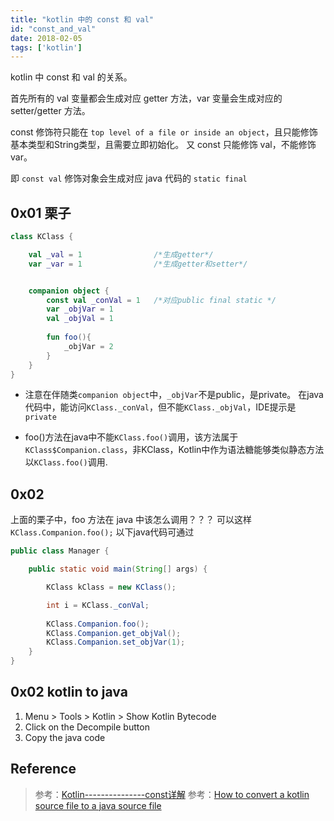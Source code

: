 ```yaml
---
title: "kotlin 中的 const 和 val"
id: "const_and_val"
date: 2018-02-05
tags: ['kotlin']
---
```


kotlin 中 const 和 val 的关系。

<!--more-->


首先所有的 val 变量都会生成对应 getter 方法，var 变量会生成对应的 setter/getter 方法。

const 修饰符只能在 `top level of a file or inside an object`，且只能修饰基本类型和String类型，且需要立即初始化。
又 const 只能修饰 val，不能修饰 var。

即 `const val` 修饰对象会生成对应 java 代码的 `static final`




## 0x01 栗子
```kotlin
class KClass {

    val _val = 1                /*生成getter*/
    var _var = 1                /*生成getter和setter*/


    companion object {
        const val _conVal = 1   /*对应public final static */
        var _objVar = 1        
        val _objVal = 1        
        
        fun foo(){
            _objVar = 2         
        }
    }
}
```

* 注意在伴随类`companion object`中，`_objVar`不是public，是private。
在java代码中，能访问`KClass._conVal`，但不能`KClass._objVal`，IDE提示是`private`

* foo()方法在java中不能`KClass.foo()`调用，该方法属于`KClass$Companion.class`，非KClass，Kotlin中作为语法糖能够类似静态方法以`KClass.foo()`调用.



## 0x02 
上面的栗子中，foo 方法在 java 中该怎么调用？？？
可以这样 `KClass.Companion.foo();`
以下java代码可通过
```java
public class Manager {

    public static void main(String[] args) {

        KClass kClass = new KClass();

        int i = KClass._conVal;
        
        KClass.Companion.foo();
        KClass.Companion.get_objVal();
        KClass.Companion.set_objVar(1);
    }
}
```



## 0x02 kotlin to java
1. Menu > Tools > Kotlin > Show Kotlin Bytecode
2. Click on the Decompile button
3. Copy the java code



## Reference
> 参考：[Kotlin---------------const详解](http://www.mamicode.com/info-detail-1929175.html)
> 参考：[How to convert a kotlin source file to a java source file](https://stackoverflow.com/questions/34957430/how-to-convert-a-kotlin-source-file-to-a-java-source-file)
